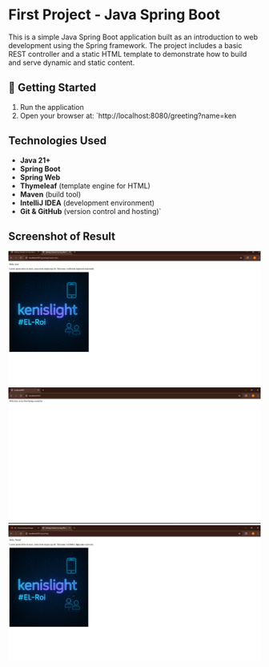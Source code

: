 # First Project - Java Spring Boot

This is a simple Java Spring Boot application built as an introduction to web development using the Spring framework. The project includes a basic REST controller and a static HTML template to demonstrate how to build and serve dynamic and static content.


## 🚀 Getting Started

1. Run the application
2. Open your browser at: 
   `http://localhost:8080/greeting?name=ken


## Technologies Used

- **Java 21+**
- **Spring Boot**
- **Spring Web**
- **Thymeleaf** (template engine for HTML)
- **Maven** (build tool)
- **IntelliJ IDEA** (development environment)
- **Git & GitHub** (version control and hosting)`



## Screenshot of Result

![main Image](screenshot/main1.png)
![main2 Image](screenshot/main2.png)
![main3 Image](screenshot/main3.png)